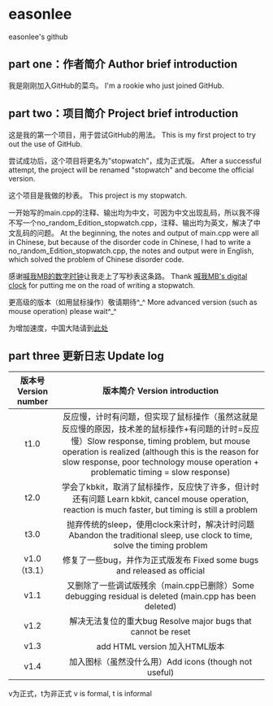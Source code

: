 # easonlee
easonlee's github
## part one：作者简介 Author brief introduction
我是刚刚加入GitHub的菜鸟。 I'm a rookie who just joined GitHub.
## part two：项目简介 Project brief introduction
这是我的第一个项目，用于尝试GitHub的用法。 This is my first project to try out the use of GitHub.

尝试成功后，这个项目将更名为”stopwatch”，成为正式版。 After a successful attempt, the project will be renamed "stopwatch" and become the official version.

这个项目是我做的秒表。 This project is my stopwatch.

一开始写的main.cpp的注释、输出均为中文，可因为中文出现乱码，所以我不得不写一个no_random_Edition_stopwatch.cpp，注释、输出均为英文，解决了中文乱码的问题。  At the beginning, the notes and output of main.cpp were all in Chinese, but because of the disorder code in Chinese, I had to write a no_random_Edition_stopwatch.cpp, the notes and output were in English, which solved the problem of Chinese disorder code.

感谢[喊我MB的数字时钟](https://www.cnblogs.com/masterb/p/12269835.html)让我走上了写秒表这条路。  Thank [喊我MB's digital clock](https://www.cnblogs.com/masterb/p/12269835.html) for putting me on the road of writing a stopwatch.

更高级的版本（如用鼠标操作）敬请期待^\_^ More advanced version (such as mouse operation) please wait^\_^

为增加速度，中国大陆请到[此处](https://gitee.com/easonlee66/stopwatch)

## part three 更新日志 Update log
|版本号 Version number|版本简介 Version introduction|
|:----:|:-----:|
|t1.0|反应慢，计时有问题，但实现了鼠标操作（虽然这就是反应慢的原因，技术差的鼠标操作+有问题的计时=反应慢）Slow response, timing problem, but mouse operation is realized (although this is the reason for slow response, poor technology mouse operation + problematic timing = slow response)|
|t2.0|学会了kbkit，取消了鼠标操作，反应快了许多，但计时还有问题  Learn kbkit, cancel mouse operation, reaction is much faster, but timing is still a problem|
|t3.0|抛弃传统的sleep，使用clock来计时，解决计时问题 Abandon the traditional sleep, use clock to time, solve the timing problem|
|v1.0（t3.1）|修复了一些bug，并作为正式版发布 Fixed some bugs and released as official|
|v1.1|又删除了一些调试版残余（main.cpp已删除）Some debugging residual is deleted (main.cpp has been deleted)|
|v1.2|解决无法复位的重大bug Resolve major bugs that cannot be reset|
|v1.3|add HTML version 加入HTML版本|
|v1.4|加入图标（虽然没什么用）Add icons (though not useful)|

v为正式，t为非正式 v is formal, t is informal
